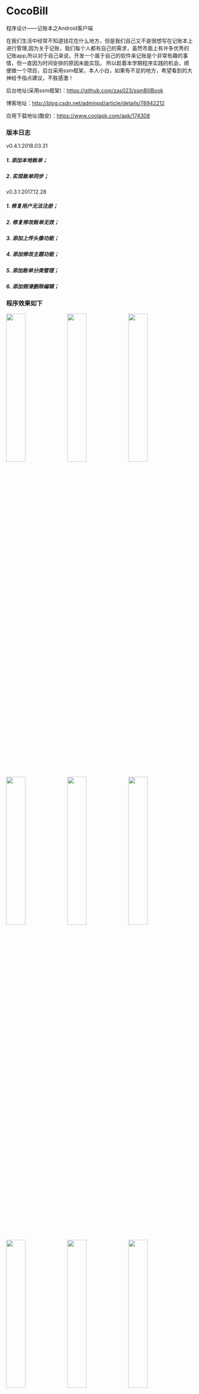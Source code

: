 # CocoBill
程序设计——记账本之Android客户端

在我们生活中经常不知道钱花在什么地方，但是我们自己又不是很想写在记账本上进行管理,因为关于记账，我们每个人都有自己的需求，虽然市面上有许多优秀的记账app,所以对于自己来说，开发一个属于自己的软件来记账是个非常有趣的事情，但一直因为时间安排的原因未能实现。 
所以趁着本学期程序实践的机会，顺便做一个项目，后台采用ssm框架，本人小白，如果有不足的地方，希望看到的大神给予指点建议，不胜感激！

后台地址(采用ssm框架)：https://github.com/zas023/ssmBillBook

博客地址：http://blog.csdn.net/adminpd/article/details/78942212

应用下载地址(酷安)：https://www.coolapk.com/apk/174308

### 版本日志
v0.4.1:2018.03.31
##### 1. 添加本地账单；
##### 2. 实现账单同步；
v0.3.1:2017.12.28
##### 1. 修复用户无法注册；
##### 2. 修复修改账单无效；
##### 3. 添加上传头像功能；
##### 4. 添加修改主题功能；
##### 5. 添加账单分类管理；
##### 6. 添加侧滑删除编辑；

### 程序效果如下
<p>
<img width="32%" src="https://github.com/zas023/CocoBill/blob/master/imgs/Screenshot_2017-12-30-18-12-00-517_com.copasso.co.png" />
<img width="32%" src="https://github.com/zas023/CocoBill/blob/master/imgs/Screenshot_2017-12-30-18-12-11-686_com.copasso.co.png" />
<img width="32%" src="https://github.com/zas023/CocoBill/blob/master/imgs/Screenshot_2017-12-30-18-12-18-721_com.copasso.co.png" />
<img width="32%" src="https://github.com/zas023/CocoBill/blob/master/imgs/Screenshot_2017-12-30-18-12-25-810_com.copasso.co.png" />
<img width="32%" src="https://github.com/zas023/CocoBill/blob/master/imgs/Screenshot_2017-12-30-18-12-33-936_com.copasso.co.png" />
<img width="32%" src="https://github.com/zas023/CocoBill/blob/master/imgs/Screenshot_2017-12-30-18-12-41-466_com.copasso.co.png" />
<img width="32%" src="https://github.com/zas023/CocoBill/blob/master/imgs/Screenshot_2017-12-30-18-13-09-779_com.copasso.co.png" />
<img width="32%" src="https://github.com/zas023/CocoBill/blob/master/imgs/Screenshot_2017-12-30-18-13-16-119_com.copasso.co.png" />
<img width="32%" src="https://github.com/zas023/CocoBill/blob/master/imgs/Screenshot_2017-12-30-18-16-39-866_com.copasso.co.png" />
<img width="32%" src="https://github.com/zas023/CocoBill/blob/master/imgs/Screenshot_2017-12-30-18-12-50-574_com.copasso.co.png" />
</p>

##### 注：本程序素材来源网络，如有影响你的权益，请及时联系本人

### Thanks to
 1. butterknife: https://github.com/JakeWharton/butterknife
 2. glide: https://github.com/bumptech/glide
 3. okhttp: https://github.com/square/okhttp
 4. MPAndroidChart: https://github.com/PhilJay/MPAndroidChart
 5. Android-PickerView: https://github.com/Bigkoo/Android-PickerView
 6. AwesomeSplash: https://github.com/ViksaaSkool/AwesomeSplash


